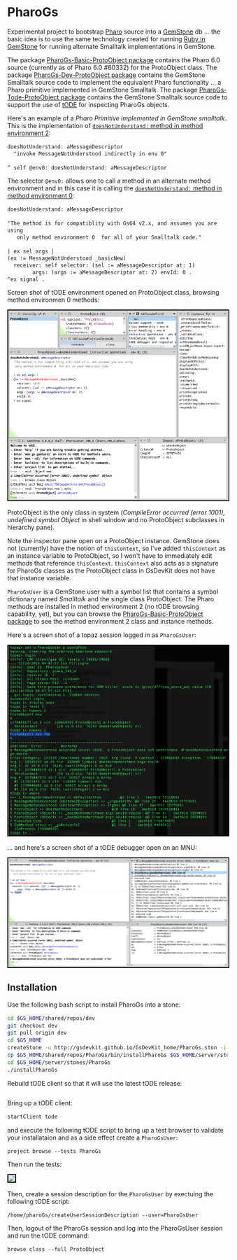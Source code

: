 # PharoGs

Experimental project to bootstrap [Pharo](http://pharo.org/web) source into a [GemStone](https://gemtalksystems.com/products/gs64/) db ... the basic idea is to use the same technology created for running [Ruby in GemStone](https://github.com/MagLev/maglev) for running alternate Smalltalk implementations in GemStone.

The package [PharoGs-Basic-ProtoObject package][1] contains the Pharo 6.0 source (currently as of Pharo 6.0 #60332) for the ProtoObject class. The package [PharoGs-Dev-ProtoObject package][2] contains the GemStone Smalltalk source code to implement the equivalent Pharo functionality ... a Pharo primitive implemented in GemStone Smalltalk. The package [PharoGs-Tode-ProtoObject package][3] contains the GemStone Smalltalk source code to support the use of [tODE](https://github.com/dalehenrich/tode) for inspecting PharoGs objects.

Here's an example of a *Pharo Primitive implemented in GemStone smalltalk*. This is the implementation of [`doesNotUnderstand:` method in method environment 2][4]:

```Smalltalk
doesNotUnderstand: aMessageDescriptor
  "invoke MessageNotUnderstood indirectly in env 0"

^ self @env0: doesNotUnderstand: aMessageDescriptor
```

The selector `@env0:` allows one to call a method in an alternate method environment and in this case it is calling the [`doesNotUnderstand:` method in method environment 0][5]:

```Smalltalk
doesNotUnderstand: aMessageDescriptor

"The method is for compatiblity with Gs64 v2.x, and assumes you are using 
   only method environment 0  for all of your Smalltalk code."

| ex sel args |
(ex := MessageNotUnderstood _basicNew)
  receiver: self selector: (sel := aMessageDescriptor at: 1) 
		args: (args := aMessageDescriptor at: 2) envId: 0 .
^ex signal .
```

Screen shot of tODE environment opened on ProtoObject class, browsing method environmen 0 methods:

<img style="border: 2px solid #000000;" src="https://raw.githubusercontent.com/dalehenrich/PharoGs/gs/docs/images/tode_2016-12-24.png" />

ProtoObject is the only class in system (*CompileError occurred (error 1001), undefined symbol  Object* in shell window and no ProtoObject subclasses in hierarchy pane). 

Note the inspector pane open on a ProtoObject instance. GemStone does not (currently) have the notion of `thisContext`, so I've added `thisContext` as an instance variable to ProtoObject, so I won't have to immediately edit methods that reference `thisContext`. `thisContext` also acts as a signature for PharoGs classes as the ProtoObject class in GsDevKit does not have that instance variable. 

`PharoGsUser` is a GemStone user with a symbol list that contains a symbol dictionary named *Smalltalk* and the single class ProtoObject. The Pharo methods are installed in method environment 2 (no tODE browsing capability, yet), but you can browse the [PharoGs-Basic-ProtoObject package][1] to see the method environment 2 class and instance methods. 

Here's a screen shot of a topaz session logged in as `PharoGsUser`:

<img style="border: 2px solid #000000;" src="https://raw.githubusercontent.com/dalehenrich/PharoGs/gs/docs/images/topaz_2016-12-24.png" />


... and here's a screen shot of a tODE debugger open on an MNU:

<img style="border: 2px solid #000000;" src="https://raw.githubusercontent.com/dalehenrich/PharoGs/gs/docs/images/tode_debugger_2016-12-24.png" />

## Installation

Use the following bash script to install PharoGs into a stone:

```sh
cd $GS_HOME/shared/repos/dev
git checkout dev
git pull origin dev
cd $GS_HOME
createStone -u http://gsdevkit.github.io/GsDevKit_home/PharoGs.ston -i PharoGs -l PharoGs PharoGs 3.4.0
cp $GS_HOME/shared/repos/PharoGs/bin/installPharoGs $GS_HOME/server/stones/PharoGs
cd $GS_HOME/server/stones/PharoGs
./installPharoGs
```

Rebuild tODE client so that it will use the latest tODE release:

```sh
```

Bring up a tODE client:

```sh
startClient tode
```

and execute the following tODE script to bring up a test browser to validate your installataion and as a side effect create a `PharoGsUser`:

```
project browse --tests PharoGs
```

Then run the tests:

<img style="border: 2px solid #000000;" src="https://raw.githubusercontent.com/dalehenrich/PharoGs/gs/docs/images/pharGStests.png" />

Then, create a session description for the `PharoGsUser` by exectuing the following tODE script:

```
/home/pharoGs/createUserSessionDescription --user=PharoGsUser
```

Then, logout of the PharoGs session and log into the PharoGsUser session and run the tODE command:

```
browse class --full ProtoObject
```

[1]: pharo/PharoGs-Basic-ProtoObject.package/ProtoObject.class
[2]: pharo/PharoGs-Dev-ProtoObject.package/ProtoObject.extension
[3]: pharo/PharoGs-Tode-ProtoObject.package/ProtoObject.extension
[4]: pharo/PharoGs-Basic-ProtoObject.package/ProtoObject.class/instance/doesNotUnderstand..st
[5]: pharo/PharoGs-Dev-ProtoObject.package/ProtoObject.extension/instance/doesNotUnderstand..st

